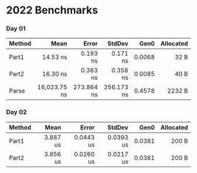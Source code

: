 # 2022 Benchmarks

### Day 01
| Method |         Mean |      Error |     StdDev |   Gen0 | Allocated |
|------- |-------------:|-----------:|-----------:|-------:|----------:|
|  Part1 |     14.53 ns |   0.193 ns |   0.171 ns | 0.0068 |      32 B |
|  Part2 |     16.30 ns |   0.383 ns |   0.358 ns | 0.0085 |      40 B |
|  Parse | 16,023.75 ns | 273.864 ns | 256.173 ns | 0.4578 |    2232 B |

### Day 02
| Method |     Mean |     Error |    StdDev |   Gen0 | Allocated |
|------- |---------:|----------:|----------:|-------:|----------:|
|  Part1 | 3.887 us | 0.0443 us | 0.0393 us | 0.0381 |     200 B |
|  Part2 | 3.856 us | 0.0260 us | 0.0217 us | 0.0381 |     200 B |
